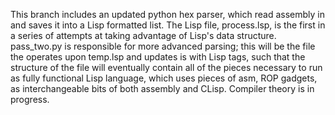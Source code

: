 This branch includes an updated python hex parser, which read assembly in and saves it into a Lisp formatted list.  The Lisp file, process.lsp, is the first in a series of attempts at taking advantage of Lisp's data structure.  
pass_two.py is responsible for more advanced parsing;  this will be the file the operates upon temp.lsp and updates is with Lisp tags, such that the structure of the file will eventually contain all of the pieces necessary to run as fully functional Lisp language, which uses pieces of asm, ROP gadgets, as interchangeable bits of both assembly and CLisp.  Compiler theory is in progress.
